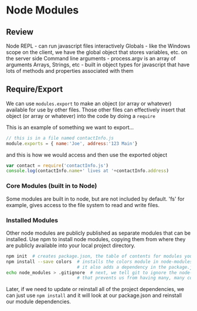 # Node Modules

## Review
Node REPL - can run javascript files interactively
Globals - like the Windows scope on the client,
 we have the global object that stores variables, etc. on the server side
Command line arguments - process.argv is an array of arguments
Arrays, Strings, etc - built in object types for javascript that have lots of methods and properties associated with them

## Require/Export
We can use `modules.export` to make an object (or array or whatever) available for use by other files.
Those other files can effectively insert that object (or array or whatever) into the code by doing a `require`

This is an example of something we want to export...

```javascript
// this is in a file named contactInfo.js
module.exports = { name:'Joe', address:'123 Main'}
```

and this is how we would access and then use the exported object

```javascript
var contact = require('contactInfo.js')
console.log(contactInfo.name+' lives at '+contactInfo.address)
```

### Core Modules (built in to Node)
Some modules are built in to node, but are not included by default.
'fs' for example, gives access to the file system to read and write files.

### Installed Modules
Other node modules are publicly published as separate modules that can be installed.
Use npm to install node modules, copying them from where they are publicly available into your local project directory.

```sh
npm init  # creates package.json, the table of contents for modules you have installed
npm install --save colors  # installs the colors module in node-modules, a directory created in your current directory
                           # it also adds a dependency in the package.json file
echo node_modules > .gitignore  # next, we tell git to ignore the node-modules directory when adding and pushing
                           # that prevents us from having many, many copies of the same module code for our various applications

```

Later, if we need to update or reinstall all of the project dependencies, we can just use `npm install` and it will
look at our package.json and reinstall our module dependencies.




